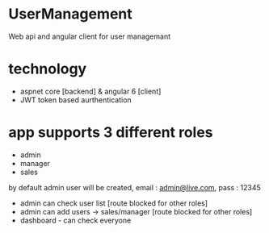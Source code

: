 # UserManagement
Web api and angular client for  user managemant 

# technology 
- aspnet core [backend] & angular 6 [client]
- JWT token based aurthentication 


# app supports 3 different roles 
- admin 
- manager
- sales 

by default admin user will be created, email : admin@live.com, pass : 12345 <br/>
- admin can check user list  [route blocked for other roles]
- admin can add users -> sales/manager [route blocked for other roles]
- dashboard - can check everyone


